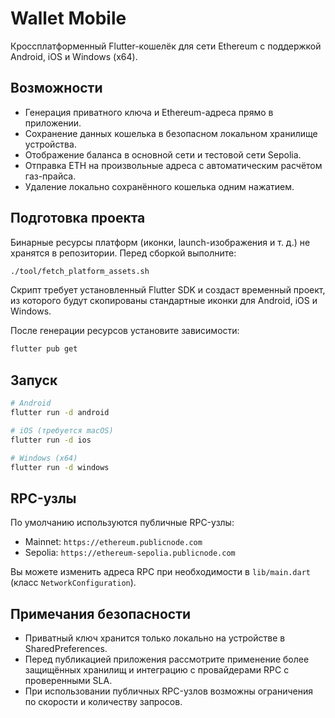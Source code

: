 # Wallet Mobile

Кроссплатформенный Flutter-кошелёк для сети Ethereum с поддержкой Android, iOS и Windows (x64).

## Возможности

- Генерация приватного ключа и Ethereum-адреса прямо в приложении.
- Сохранение данных кошелька в безопасном локальном хранилище устройства.
- Отображение баланса в основной сети и тестовой сети Sepolia.
- Отправка ETH на произвольные адреса с автоматическим расчётом газ-прайса.
- Удаление локально сохранённого кошелька одним нажатием.

## Подготовка проекта

Бинарные ресурсы платформ (иконки, launch-изображения и т. д.) не хранятся в репозитории. Перед сборкой выполните:

```bash
./tool/fetch_platform_assets.sh
```

Скрипт требует установленный Flutter SDK и создаст временный проект, из которого будут скопированы стандартные иконки для Android, iOS и Windows.

После генерации ресурсов установите зависимости:

```bash
flutter pub get
```

## Запуск

```bash
# Android
flutter run -d android

# iOS (требуется macOS)
flutter run -d ios

# Windows (x64)
flutter run -d windows
```

## RPC-узлы

По умолчанию используются публичные RPC-узлы:

- Mainnet: `https://ethereum.publicnode.com`
- Sepolia: `https://ethereum-sepolia.publicnode.com`

Вы можете изменить адреса RPC при необходимости в `lib/main.dart` (класс `NetworkConfiguration`).

## Примечания безопасности

- Приватный ключ хранится только локально на устройстве в SharedPreferences.
- Перед публикацией приложения рассмотрите применение более защищённых хранилищ и интеграцию с провайдерами RPC с проверенными SLA.
- При использовании публичных RPC-узлов возможны ограничения по скорости и количеству запросов.
